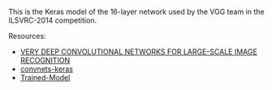This is the Keras model of the 16-layer network used by the VGG team in the ILSVRC-2014 competition.

Resources:

- [VERY DEEP CONVOLUTIONAL NETWORKS FOR LARGE-SCALE IMAGE RECOGNITION](http://arxiv.org/pdf/1409.1556.pdf)
- [convnets-keras](https://github.com/heuritech/convnets-keras)
- [Trained-Model](https://www.dropbox.com/home/DiplomaThesis/DeepLearning/CNN/Trained-Models/VGG16)
